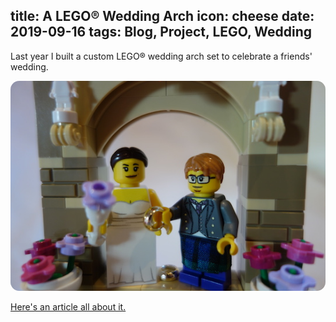title: A LEGO® Wedding Arch
icon: cheese
date: 2019-09-16
tags: Blog, Project, LEGO, Wedding
----

<!-- begin summary -->

Last year I built a custom LEGO® wedding arch set to celebrate a friends' wedding.

<img style="border-radius: 1em" src="../projects/lego/closeup.jpg" alt="LEGO wedding arch closeup.">

[Here's an article all about it.](../projects/lego-wedding-arch.html)

<!-- end summary -->
